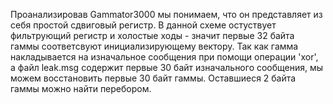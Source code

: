 Проанализировав Gammator3000 мы понимаем, что он представляет из себя простой сдвиговый регистр. 
В данной схеме остуствует фильтрующий регистр и холостые ходы - значит первые 32 байта гаммы соответсвуют инициализирующему вектору. 
Так как гамма накладывается на изначальное сообщения при помощи операции 'xor', a файл leak.msg содержит первые 30 байт изначального сообщения, мы можем восстановить первые 30 байт гаммы. Оставшиеся 2 байта гаммы можно найти перебором.
